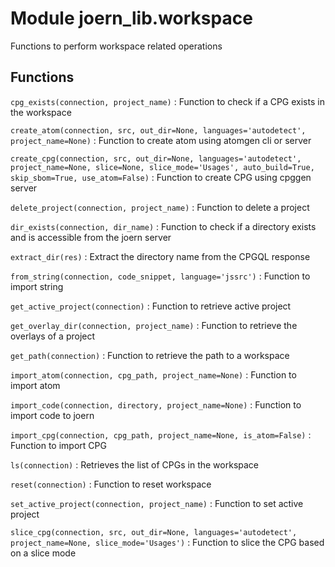 Module joern_lib.workspace
==========================
Functions to perform workspace related operations

Functions
---------

    
`cpg_exists(connection, project_name)`
:   Function to check if a CPG exists in the workspace

    
`create_atom(connection, src, out_dir=None, languages='autodetect', project_name=None)`
:   Function to create atom using atomgen cli or server

    
`create_cpg(connection, src, out_dir=None, languages='autodetect', project_name=None, slice=None, slice_mode='Usages', auto_build=True, skip_sbom=True, use_atom=False)`
:   Function to create CPG using cpggen server

    
`delete_project(connection, project_name)`
:   Function to delete a project

    
`dir_exists(connection, dir_name)`
:   Function to check if a directory exists and is accessible from the joern server

    
`extract_dir(res)`
:   Extract the directory name from the CPGQL response

    
`from_string(connection, code_snippet, language='jssrc')`
:   Function to import string

    
`get_active_project(connection)`
:   Function to retrieve active project

    
`get_overlay_dir(connection, project_name)`
:   Function to retrieve the overlays of a project

    
`get_path(connection)`
:   Function to retrieve the path to a workspace

    
`import_atom(connection, cpg_path, project_name=None)`
:   Function to import atom

    
`import_code(connection, directory, project_name=None)`
:   Function to import code to joern

    
`import_cpg(connection, cpg_path, project_name=None, is_atom=False)`
:   Function to import CPG

    
`ls(connection)`
:   Retrieves the list of CPGs in the workspace

    
`reset(connection)`
:   Function to reset workspace

    
`set_active_project(connection, project_name)`
:   Function to set active project

    
`slice_cpg(connection, src, out_dir=None, languages='autodetect', project_name=None, slice_mode='Usages')`
:   Function to slice the CPG based on a slice mode